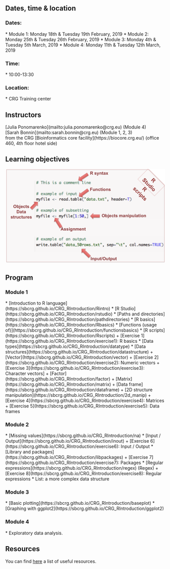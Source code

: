 <h2>Dates, time & location</h2>

<h3>Dates:</h3>
* Module 1: Monday 18th & Tuesday 19th February, 2019
* Module 2: Monday 25th & Tuesday 26th February, 2019
* Module 3: Monday 4th & Tuesday 5th March, 2019
* Module 4: Monday 11th & Tuesday 12th March, 2019

<h3>Time:</h3>
* 10:00-13:30 <br>

<h3>Location:</h3>
* CRG Training center

<h2> Instructors </h2>
[Julia Ponomarenko](mailto:julia.ponomarenko@crg.eu) (Module 4)<br>
[Sarah Bonnin](mailto:sarah.bonnin@crg.eu) (Module 1, 2, 3)<br>
from the CRG [Bioinformatics core facility](https://biocore.crg.eu/) (office 460, 4th floor hotel side)

<h2>Learning objectives</h2>
<a href="https://sbcrg.github.io/CRG_RIntroduction/images/learningobjectives.png"><img src="images/learningobjectives.png"  width="600"/></a>

<h2> Program </h2>

<h3>Module 1</h3>
* [Introduction to R language](https://sbcrg.github.io/CRG_RIntroduction/Rintro)
* [R Studio](https://sbcrg.github.io/CRG_RIntroduction/rstudio)
* [Paths and directories](https://sbcrg.github.io/CRG_RIntroduction/pathdirectories)
* [R basics](https://sbcrg.github.io/CRG_RIntroduction/Rbasics)
* [Functions (usage of)](https://sbcrg.github.io/CRG_RIntroduction/functionsbasics)
* [R scripts](https://sbcrg.github.io/CRG_RIntroduction/Rscripts)
	+ [Exercise 1](https://sbcrg.github.io/CRG_RIntroduction/exercise1): R basics
* [Data types](https://sbcrg.github.io/CRG_RIntroduction/datatype)
* [Data structures](https://sbcrg.github.io/CRG_RIntroduction/datastructure)
  + [Vector](https://sbcrg.github.io/CRG_RIntroduction/vector)
	+ [Exercise 2](https://sbcrg.github.io/CRG_RIntroduction/exercise2): Numeric vectors
	+ [Exercise 3](https://sbcrg.github.io/CRG_RIntroduction/exercise3): Character vectors]
  + [Factor](https://sbcrg.github.io/CRG_RIntroduction/factor)
  + [Matrix](https://sbcrg.github.io/CRG_RIntroduction/matrix)
  + [Data frame](https://sbcrg.github.io/CRG_RIntroduction/dataframe)
  + [2D structure manipulation](https://sbcrg.github.io/CRG_RIntroduction/2d_manip)
	+ [Exercise 4](https://sbcrg.github.io/CRG_RIntroduction/exercise4): Matrices
	+ [Exercise 5](https://sbcrg.github.io/CRG_RIntroduction/exercise5): Data frames
<h3>Module 2</h3>
* [Missing values](https://sbcrg.github.io/CRG_RIntroduction/na)
* [Input / Output](https://sbcrg.github.io/CRG_RIntroduction/inout)
	+ [Exercise 6](https://sbcrg.github.io/CRG_RIntroduction/exercise6): Input / Output
* [Library and packages](https://sbcrg.github.io/CRG_RIntroduction/libpackages)
	+ [Exercise 7](https://sbcrg.github.io/CRG_RIntroduction/exercise7): Packages
* [Regular expressions](https://sbcrg.github.io/CRG_RIntroduction/regex) (Regex)
	+ [Exercise 8](https://sbcrg.github.io/CRG_RIntroduction/exercise8): Regular expressions
* List: a more complex data structure

<h3>Module 3</h3>
* [Basic plotting](https://sbcrg.github.io/CRG_RIntroduction/baseplot)
* [Graphing with ggplot2](https://sbcrg.github.io/CRG_RIntroduction/ggplot2)

<h3>Module 4</h3>
* Exploratory data analysis.

<h2>Resources</h2>

You can find [here](https://sbcrg.github.io/CRG_RIntroduction/resources) a list of useful resources.


